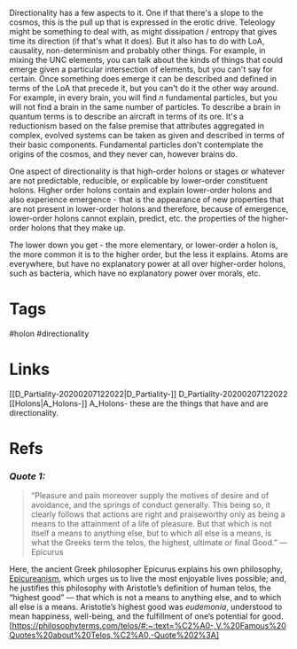 
Directionality has a few aspects to it. One if that there's a slope to the cosmos, this is the pull up that is expressed in the erotic drive. Teleology might be something to deal with, as might dissipation / entropy that gives time its direction (if that's what it does). But it also has to do with LoA, causality, non-determinism and probably other things.
For example, in mixing the UNC elements, you can talk about the kinds of things that could emerge given a particular intersection of elements, but you can't say for certain. Once something does emerge it can be described and defined in terms of the LoA that precede it, but you can't do it the other way around. For example, in every brain, you will find *n* fundamental particles, but you will not find a brain in the same number of particles. To describe a brain in quantum terms is to describe an aircraft in terms of its ore. It's a reductionism based on the false premise that attributes aggregated in complex, evolved systems can be taken as given and described in terms of their basic components. Fundamental particles don't contemplate the origins of the cosmos, and they never can, however brains do. 

One aspect of directionality is that high-order holons or stages or whatever are not predictable, reducible, or explicable by lower-order constituent holons. Higher order holons contain and explain lower-order holons and also experience emergence - that is the appearance of new properties that are not present in lower-order holons and therefore, because of emergence, lower-order holons cannot explain, predict, etc. the properties of the higher-order holons that they make up. 

The lower down you get - the more elementary, or lower-order a holon is, the more common it is to the higher order, but the less it explains. Atoms are everywhere, but have no explanatory power at all over higher-order holons, such as bacteria, which have no explanatory power over morals, etc.


# Tags
#holon #directionality

# Links
[[D_Partiality-20200207122022|D_Partiality-]] D_Partiality-20200207122022
[[Holons|A_Holons-]] A_Holons- these are the things that have and are directionality. 


# Refs
### _Quote 1:_

> “Pleasure and pain moreover supply the motives of desire and of avoidance, and the springs of conduct generally. This being so, it clearly follows that actions are right and praiseworthy only as being a means to the attainment of a life of pleasure. But that which is not itself a means to anything else, but to which all else is a means, is what the Greeks term the telos, the highest, ultimate or final Good.” ― Epicurus

Here, the ancient Greek philosopher Epicurus explains his own philosophy, [Epicureanism](https://philosophyterms.com/epicureanism/ "Epicureanism"), which urges us to live the most enjoyable lives possible; and, he justifies this philosophy with Aristotle’s definition of human telos, the “highest good” — that which is not a means to anything else, and to which all else is a means. Aristotle’s highest good was _eudemonia_, understood to mean happiness, well-being, and the fulfillment of one’s potential for good.
[https://philosophyterms.com/telos/#:~:text=%C2%A0-,V.%20Famous%20Quotes%20about%20Telos,%C2%A0,-Quote%202%3A]

